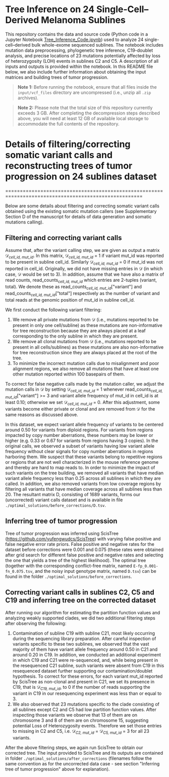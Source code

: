 # Tree Inference on 24 Single-Cell–Derived Melanoma Sublines

This repository contains the data and source code (Python code in a Jupyter Notebook [Tree_Inference_Code.ipynb](https://github.com/smalikic/Tree-Inference/blob/main/Tree_Inference_Code.ipynb)) used to analyze 24 single-cell–derived bulk whole-exome sequenced sublines. The notebook includes mutation data preprocessing, phylogenetic tree inference, C19-doublet analysis, and precise locations of 23 mutations potentially affected by loss of heterozygosity (LOH) events in sublines C2 and C5. A description of all inputs and outputs is provided within the notebook. In this README file below, we also include further information about obtaining the input matrices and building trees of tumor progression.

> **Note 1:** Before running the notebook, ensure that all files inside the `input/vcf_files` directory are uncompressed (i.e., unzip all `.zip` archives).

> **Note 2:** Please note that the total size of this repository currently exceeds 3 GB. After completing the decompression steps described above, you will need at least 12 GB of available local storage to accommodate the full contents of the repository.

# Details of filtering/correcting somatic variant calls and reconstructing trees of tumor progression on 24 sublines dataset
=====================================================================================================

Below are some details about filtering and correcting somatic variant calls obtained using the existing somatic mutation callers (see Supplementary Section D of the manuscript for details of data generation and somatic mutations calling).


## Filtering and correcting variant calls
Assume that, after the variant calling step, we are given as output a matrix &#119967;<sub>*cell_id, mut_id*</sub>. In this matrix, &#119967;<sub>*cell_id, mut_id*</sub> = 1 if variant mut_id was reported to be present in subline cell_id. Similarly &#119967;<sub>*cell_id, mut_id*</sub> = 0 if mut_id was not reported in cell_id. Originally, we did not have missing entries in &#119967; (in which case, &#119967; would be set to 3). 
In addition, assume that we have also a matrix of read counts, read_counts<sub>*cell_id, mut_id*</sub> which entries are 2-tuples (variant, total). We denote these as read_counts<sub>*cell_id, mut_id*</sub>["variant"] and read_counts<sub>*cell_id, mut_id*</sub>["total"] respectively as the number of variant and total reads at the genomic position of mut_id in subline cell_id.

We first conduct the following variant filtering:
1. We remove all private mutations from &#119967; (i.e., mutations reported to be present in only one cell/subline) as these mutations are non-informative for tree reconstruction because they are always placed at a leaf corresponding to the only subline in which they are present.
2. We remove all clonal mutations from &#119967; (i.e., mutations reported to be present in all cells/sublines) as these mutations are also non-informative for tree reconstruction since they are always placed at the root of the tree.
3. To minimize the incorrect mutation calls due to misalignment and poor alignment regions, we also remove all mutations that have at least one other mutation reported within 100 basepairs of them.


To correct for false negative calls made by the mutation caller, we adjust the mutation calls in &#119967; by setting &#119967;<sub>*cell_id, mut_id*</sub> = 1 whenever read_counts<sub>*cell_id, mut_id*</sub>["variant"] >= 3 and variant allele frequency of mut_id in cell_id is at least 0.10; otherwise we set &#119967;<sub>*cell_id, mut_id*</sub> = 0. After this adjustment, some variants become either private or clonal and are removed from &#119967; for the same reasons as discussed above.

In this dataset, we expect variant allele frequency of variants to be centered around 0.50 for variants from diploid regions. For variants from regions impacted by copy number aberrations, these numbers may be lower or higher (e.g. 0.33 or 0.67 for variants from regions having 3 copies). In the original calls, we observed a subset of variants having low variant allele frequency without clear signals for copy number aberrations in regions harboring them. We suspect that these variants belong to repetitive regions or regions that are not well characterized in the mouse reference genome and thereby are hard to map reads to. In order to minimize the impact of such variants on the tree building, we removed all variants that have median variant allele frequency less than 0.25 across all sublines in which they are called. In addition, we also removed variants from low coverage regions by filtering all variants that have median coverage across all sublines less than 20. The resultant matrix D, consisting of 1689 variants, forms our (uncorrected) variant calls dataset and is available in file `./optimal_solutions/before_corrections/D.tsv`.

## Inferring tree of tumor progression
Tree of tumor progression was inferred using ScisTree (https://github.com/yufengwudcs/ScisTree) with varying false positive and false negative error rate priors. False positive and negative rates for the dataset before corrections were 0.001 and 0.075 (these rates were obtained after grid search for different false positive and negative rates and selecting the one that yields a tree of the highest likelihood). The optimal tree (together with the corresponding conflict-free matrix, named `E-fp_0.001-fn_0.075.tsv`, and the noisy input genotype matrix, named `D.tsv`) can be found in the folder `./optimal_solutions/before_corrections`.

## Correcting variant calls in sublines C2, C5 and C19 and inferring tree on the corrected dataset
After running our algorithm for estimating the partition function values and analyzing weakly supported clades, we did two additional filtering steps after observing the following: 
1. Contamination of subline C19 with subline C21, most likely occurring during the sequencing library preparation. After careful inspection of variants specific to these two sublines, we observed that the vast majority of them have variant allele frequency around 0.50 in C21 and around 0.20 in C19. In addition, we conducted an additional experiment in which C19 and C21 were re-sequenced, and, while being present in the resequenced C21 subline, such variants were absent from C19 in this resequenced dataset further supporting our contamination/doublet hypothesis. To correct for these errors, for each variant mut_id reported by ScisTree as non-clonal and present in C21, we set its presence in C19, that is &#119967;<sub>*C19, mut_id*</sub>, to 0 if the number of reads supporting the variant in C19 in our resequencing experiment was less than or equal to 3.
2. We also observed that 23 mutations specific to the clade consisting of all sublines except C2 and C5 had low partition function values. After inspecting those variants we observe that 13 of them are on chromosome 3 and 8 of them are on chromosome 15, suggesting potential Loss of Heterozygosity events. Therefore we set those entries to missing in C2 and C5, i.e. &#119967;<sub>*C2, mut_id*</sub> = &#119967;<sub>*C5, mut_id*</sub> = 3 for all 23 variants.

After the above filtering steps, we again run ScisTree to obtain our corrected tree. The input provided to ScisTree and its outputs are contained in folder `./optimal_solutions/after_corrections` (filenames follow the same convention as for the uncorrected data case - see section "Inferring tree of tumor progression" above for explanation).

